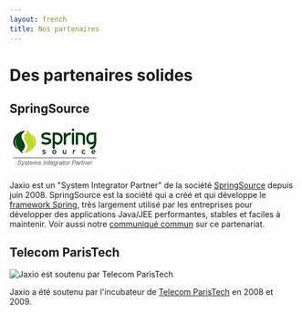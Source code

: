 ```yaml
---
layout: french
title: Nos partenaires
---
```


# Des partenaires solides
## SpringSource
<img src="/images/partners/partners_systems_integrator_springsource.png" alt="Jaxio est le premier partenaire de SpringSource en France"/>


Jaxio est un "System Integrator Partner" de la société <a href="http://www.springsource.com">SpringSource</a> depuis juin 2008.
SpringSource est la société qui a créé et qui développe le <a href="http://www.springframework.org">framework Spring</a>, 
très largement utilisé par les entreprises pour développer des applications Java/JEE performantes, stables et faciles à maintenir. 
Voir aussi notre 
<a href="/news/jaxio-devient-le-premier-partenaire-de-springsource-en-france.html">communiqué commun</a> sur ce partenariat.


## Telecom ParisTech
<img src="/images/logo_telecom_paristech.gif" alt="Jaxio est soutenu par Telecom ParisTech"/>

Jaxio a été soutenu par l'incubateur de <a href="http://www.telecom-paristech.fr">Telecom ParisTech</a> en 2008 et 2009.

